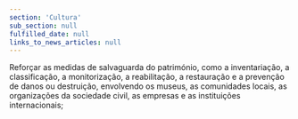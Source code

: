 ```yaml
---
section: 'Cultura'
sub_section: null
fulfilled_date: null
links_to_news_articles: null
---
```


Reforçar as medidas de salvaguarda do património, como a inventariação, a classificação, a monitorização, a reabilitação, a restauração e a prevenção de danos ou destruição, envolvendo os museus, as comunidades locais, as organizações da sociedade civil, as empresas e as instituições internacionais;